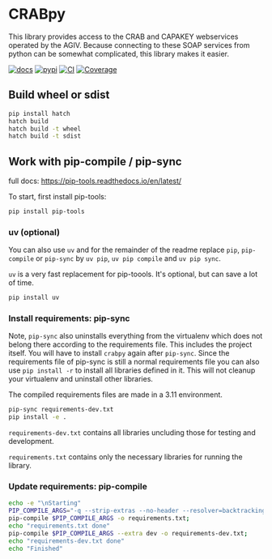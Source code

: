 # CRABpy

This library provides access to the CRAB and CAPAKEY webservices operated by
the AGIV. Because connecting to these SOAP services from python can be somewhat
complicated, this library makes it easier.

[![docs](https://readthedocs.org/projects/crabpy/badge/?version=latest)](https://readthedocs.org/projects/crabpy/?badge=latest)
[![pypi](https://badge.fury.io/py/crabpy.png)](http://badge.fury.io/py/crabpy)
[![CI](https://github.com/OnroerendErfgoed/crabpy/actions/workflows/backend.yaml/badge.svg)](https://github.com/OnroerendErfgoed/crabpy/actions/workflows/backend.yaml)
[![Coverage](https://coveralls.io/repos/OnroerendErfgoed/crabpy/badge.png?branch=master)](https://coveralls.io/r/OnroerendErfgoed/crabpy?branch=master)


## Build wheel or sdist

```sh
pip install hatch
hatch build
hatch build -t wheel
hatch build -t sdist
```


## Work with pip-compile / pip-sync

full docs: https://pip-tools.readthedocs.io/en/latest/

To start, first install pip-tools: 
```sh
pip install pip-tools
```

### uv (optional)

You can also use `uv` and for the remainder of the readme replace `pip`, `pip-compile` or
`pip-sync` by `uv pip`, `uv pip compile` and `uv pip sync`.

`uv` is a very fast replacement for pip-toools. It's optional, but can save a lot of time.
```sh
pip install uv
```

### Install requirements: pip-sync

Note, `pip-sync` also uninstalls everything from the virtualenv which does not belong 
there according to the requirements file. This includes the project itself. You will
have to install `crabpy` again after `pip-sync`.
Since the requirements file of pip-sync is still a normal requirements file you can also
use `pip install -r` to install all libraries defined in it. This will not cleanup your
virtualenv and uninstall other libraries.

The compiled requirements files are made in a 3.11 environment.
```sh
pip-sync requirements-dev.txt
pip install -e .
```
`requirements-dev.txt` contains all libraries uncluding those for testing and development.

`requirements.txt` contains only the necessary libraries for running the library.

### Update requirements: pip-compile

```sh
echo -e "\nStarting"
PIP_COMPILE_ARGS="-q --strip-extras --no-header --resolver=backtracking --no-emit-options pyproject.toml"
pip-compile $PIP_COMPILE_ARGS -o requirements.txt;
echo "requirements.txt done"
pip-compile $PIP_COMPILE_ARGS --extra dev -o requirements-dev.txt;
echo "requirements-dev.txt done"
echo "Finished"
```
